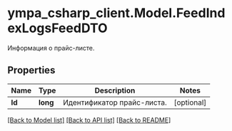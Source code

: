 # ympa_csharp_client.Model.FeedIndexLogsFeedDTO
Информация о прайс-листе.

## Properties

Name | Type | Description | Notes
------------ | ------------- | ------------- | -------------
**Id** | **long** | Идентификатор прайс-листа. | [optional] 

[[Back to Model list]](../README.md#documentation-for-models) [[Back to API list]](../README.md#documentation-for-api-endpoints) [[Back to README]](../README.md)

